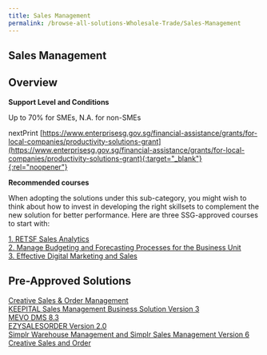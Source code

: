 ```yaml
---
title: Sales Management
permalink: /browse-all-solutions-Wholesale-Trade/Sales-Management
---
```


## Sales Management
## Overview

**Support Level and Conditions**

Up to 70% for SMEs, N.A. for non-SMEs

nextPrint
[https://www.enterprisesg.gov.sg/financial-assistance/grants/for-local-companies/productivity-solutions-grant](https://www.enterprisesg.gov.sg/financial-assistance/grants/for-local-companies/productivity-solutions-grant){:target="_blank"}{:rel="noopener"}

**Recommended courses**

When adopting the solutions under this sub-category, you might wish to think about how to invest in developing the right skillsets to complement the new solution for better performance. Here are three SSG-approved courses to start with:

<a href='https://courses.enterprisejobskills.gov.sg/Course_Internet/CourseDetail/RETSF-Sales-Analytics-2'  target='_blank' rel='noopener'>1. RETSF Sales Analytics</a><br>
<a href='https://courses.enterprisejobskills.gov.sg/Course_Internet/CourseDetail/Manage-Budgeting-Forecasting-Processes-Business-Unit-5'  target='_blank' rel='noopener'>2. Manage Budgeting and Forecasting Processes for the Business Unit</a><br>
<a href='https://courses.enterprisejobskills.gov.sg/Course_Internet/CourseDetail/Effective-Digital-Marketing-Sales-Synchronous-elearning-2'  target='_blank' rel='noopener'>3. Effective Digital Marketing and Sales</a><br>

## Pre-Approved Solutions

<a href='/productivity-solutions-grant/solutionrepo/solution319' target='_blank'>Creative Sales & Order Management</a><br>
<a href='/productivity-solutions-grant/solutionrepo/solution536' target='_blank'>KEEPITAL Sales Management Business Solution Version 3</a><br>
<a href='/productivity-solutions-grant/solutionrepo/solution606' target='_blank'>MEVO DMS 8.3</a><br>
<a href='/productivity-solutions-grant/solutionrepo/solution952' target='_blank'>EZYSALESORDER Version 2.0</a><br>
<a href='/productivity-solutions-grant/solutionrepo/solution1421' target='_blank'>Simplr Warehouse Management and Simplr Sales Management Version 6</a><br>
<a href='/productivity-solutions-grant/solutionrepo/solution2836' target='_blank'>Creative Sales and Order</a><br>
